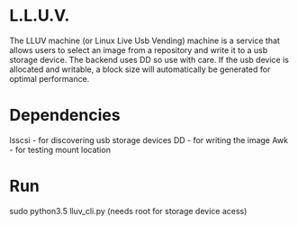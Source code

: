 # L.L.U.V.
The LLUV machine (or Linux Live Usb Vending) machine is a service that allows
users to select an image from a repository and write it to a usb storage device.
The backend uses DD so use with care. If the usb device is allocated and writable, 
a block size will automatically be generated for optimal performance.

# Dependencies
lsscsi - for discovering usb storage devices
DD - for writing the image
Awk - for testing mount location

# Run
sudo python3.5 lluv_cli.py (needs root for storage device acess)

